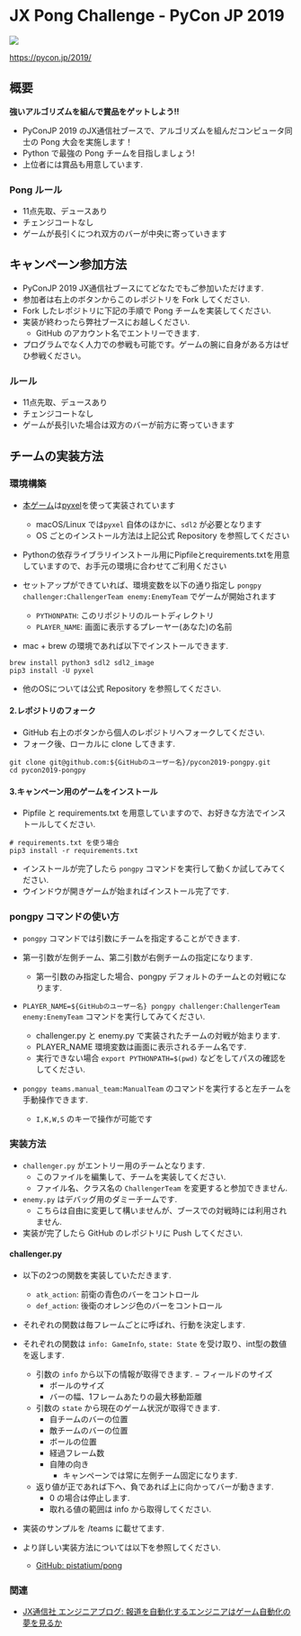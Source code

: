 # JX Pong Challenge - PyCon JP 2019

![](https://github.com/pistatium/pong/blob/master/resources/pongpy.gif?raw=true)

https://pycon.jp/2019/

## 概要

**強いアルゴリズムを組んで賞品をゲットしよう!!**

- PyConJP 2019 のJX通信社ブースで、アルゴリズムを組んだコンピュータ同士の Pong 大会を実施します！
- Python で最強の Pong チームを目指しましょう!
- 上位者には賞品も用意しています.

### Pong ルール
- 11点先取、デュースあり
- チェンジコートなし
- ゲームが長引くにつれ双方のバーが中央に寄っていきます

## キャンペーン参加方法

- PyConJP 2019 JX通信社ブースにてどなたでもご参加いただけます.
- 参加者は右上のボタンからこのレポジトリを Fork してください.
- Fork したレポジトリに下記の手順で Pong チームを実装してください.
- 実装が終わったら弊社ブースにお越しください.
    - GitHub のアカウント名でエントリーできます.
- プログラムでなく人力での参戦も可能です。ゲームの腕に自身がある方はぜひ参戦ください。

### ルール

- 11点先取、デュースあり
- チェンジコートなし
- ゲームが長引いた場合は双方のバーが前方に寄っていきます

## チームの実装方法

### 環境構築

- [本ゲーム](https://github.com/pistatium/pong)は[pyxel](https://github.com/kitao/pyxel)を使って実装されています
    - macOS/Linux では`pyxel` 自体のほかに、`sdl2` が必要となります
    - OS ごとのインストール方法は上記公式 Repository を参照してください
- Pythonの依存ライブラリインストール用にPipfileとrequirements.txtを用意していますので、お手元の環境に合わせてご利用ください
- セットアップができていれば、環境変数を以下の通り指定し `pongpy challenger:ChallengerTeam enemy:EnemyTeam` でゲームが開始されます
    - `PYTHONPATH`: このリポジトリのルートディレクトリ
    - `PLAYER_NAME`: 画面に表示するプレーヤー(あなた)の名前

- mac + brew の環境であれば以下でインストールできます.

```
brew install python3 sdl2 sdl2_image
pip3 install -U pyxel
```
- 他のOSについては公式 Repository を参照してください.

#### 2.レポジトリのフォーク
- GitHub 右上のボタンから個人のレポジトリへフォークしてください.
- フォーク後、ローカルに clone してきます.

```
git clone git@github.com:${GitHubのユーザー名}/pycon2019-pongpy.git
cd pycon2019-pongpy
```

#### 3.キャンペーン用のゲームをインストール
- Pipfile と requirements.txt を用意していますので、お好きな方法でインストールしてください.

```
# requirements.txt を使う場合
pip3 install -r requirements.txt
```

- インストールが完了したら `pongpy` コマンドを実行して動くか試してみてください.
- ウインドウが開きゲームが始まればインストール完了です.

### pongpy コマンドの使い方
- `pongpy` コマンドでは引数にチームを指定することができます.
- 第一引数が左側チーム、第二引数が右側チームの指定になります.
    - 第一引数のみ指定した場合、pongpy デフォルトのチームとの対戦になります.
- `PLAYER_NAME=${GitHubのユーザー名} pongpy challenger:ChallengerTeam enemy:EnemyTeam` コマンドを実行してみてください.
    - challenger.py と enemy.py で実装されたチームの対戦が始まります.
    - PLAYER_NAME 環境変数は画面に表示されるチーム名です.  
    - 実行できない場合 `export PYTHONPATH=$(pwd)` などをしてパスの確認をしてください.

- `pongpy teams.manual_team:ManualTeam` のコマンドを実行すると左チームを手動操作できます.
    - `I,K,W,S` のキーで操作が可能です

### 実装方法

- `challenger.py` がエントリー用のチームとなります.
    - このファイルを編集して、チームを実装してください.
    - ファイル名、クラス名の `ChallengerTeam` を変更すると参加できません.
- `enemy.py` はデバッグ用のダミーチームです.
    - こちらは自由に変更して構いませんが、ブースでの対戦時には利用されません.
- 実装が完了したら GitHub のレポジトリに Push してください.

#### challenger.py

- 以下の2つの関数を実装していただきます.
    - `atk_action`: 前衛の青色のバーをコントロール
    - `def_action`: 後衛のオレンジ色のバーをコントロール
- それぞれの関数は毎フレームごとに呼ばれ、行動を決定します.
- それぞれの関数は `info: GameInfo`, `state: State` を受け取り、int型の数値を返します. 
    - 引数の `info` から以下の情報が取得できます.
        − フィールドのサイズ
        - ボールのサイズ
        - バーの幅、1フレームあたりの最大移動距離
    - 引数の `state` から現在のゲーム状況が取得できます.
        - 自チームのバーの位置
        - 敵チームのバーの位置
        - ボールの位置
        - 経過フレーム数
        - 自陣の向き
            - キャンペーンでは常に左側チーム固定になります.
    - 返り値が正であれば下へ、負であれば上に向かってバーが動きます.
        - 0 の場合は停止します.
        - 取れる値の範囲は info から取得してください.
- 実装のサンプルを /teams に載せてます.
    
- より詳しい実装方法については以下を参照してください.
    - [GitHub: pistatium/pong](https://github.com/pistatium/pong)



### 関連
* [JX通信社 エンジニアブログ: 報道を自動化するエンジニアはゲーム自動化の夢を見るか](https://tech.jxpress.net/entry/2019/03/22/190724)

